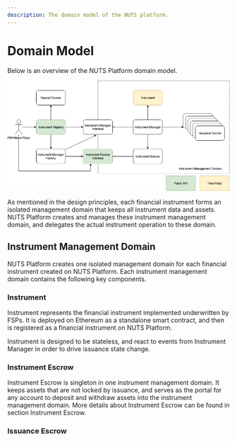 ```yaml
---
description: The domain model of the NUTS platform.
---
```


# Domain Model

Below is an overview of the NUTS Platform domain model.

![](../../.gitbook/assets/domain-model-overview.jpg)

As mentioned in the design principles, each financial instrument forms an isolated management domain that keeps all instrument data and assets. NUTS Platform creates and manages these instrument management domain, and delegates the actual instrument operation to these domain.

## Instrument Management Domain

NUTS Platform creates one isolated management domain for each financial instrument created on NUTS Platform. Each instrument management domain contains the following key components.

### Instrument

Instrument represents the financial instrument implemented underwritten by FSPs. It is deployed on Ethereum as a standalone smart contract, and then is registered as a financial instrument on NUTS Platform.

Instrument is designed to be stateless, and react to events from Instrument Manager in order to drive issuance state change.

### Instrument Escrow

Instrument Escrow is singleton in one instrument management domain. It keeps assets that are not locked by issuance, and serves as the portal for any account to deposit and withdraw assets into the instrument management domain. More details about Instrument Escrow can be found in section Instrument Escrow.

### Issuance Escrow

